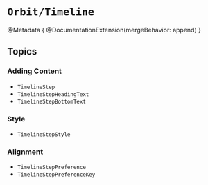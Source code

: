 # ``Orbit/Timeline``

@Metadata {
    @DocumentationExtension(mergeBehavior: append)
}

## Topics

### Adding Content

- ``TimelineStep``
- ``TimelineStepHeadingText``
- ``TimelineStepBottomText``

### Style 

- ``TimelineStepStyle``

### Alignment

- ``TimelineStepPreference``
- ``TimelineStepPreferenceKey``
